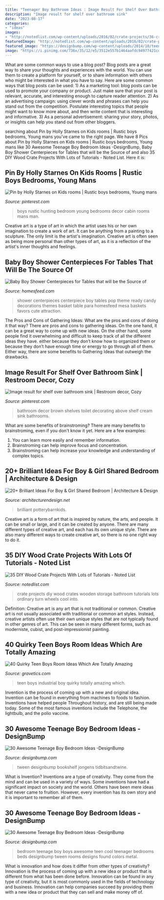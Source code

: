 ```yaml
---
title: "Teenager Boy Bathroom Ideas : Image Result For Shelf Over Bathroom Sink"
description: "Image result for shelf over bathroom sink"
date: "2023-08-17"
categories:
- "ideas"
images:
- "http://notedlist.com/wp-content/uploads/2016/02/crate-projects/36-crate-projects.jpg"
featuredImage: "http://notedlist.com/wp-content/uploads/2016/02/crate-projects/36-crate-projects.jpg"
featured_image: "https://designbump.com/wp-content/uploads/2014/10/teenage-boys-bedroom-ideas-008.jpg"
image: "https://i.pinimg.com/736x/35/12/e5/3512e557b1464aafdc94977421cddbd1.jpg"
---
```



What are some common ways to use a blog post?
Blog posts are a great way to share your thoughts and experiences with the world. You can use them to create a platform for yourself, or to share information with others who might be interested in what you have to say. Here are some common ways that blog posts can be used: 1) As a marketing tool: blog posts can be used to promote your company or product. Just make sure that your post is relevant, accurate, and interesting enough to capture reader attention. 2) As an advertising campaign: using clever words and phrases can help you stand out from the competition. Postulate interesting topics that people might want to know more about, and then write content that is interesting and informative. 3) As a personal advertisement: sharing your story, photos, or insights can help you stand out from other bloggers.

	

		
searching about Pin by Holly Starnes on Kids rooms | Rustic boys bedrooms, Young mans you've came to the right page. We have 8 Pics about Pin by Holly Starnes on Kids rooms | Rustic boys bedrooms, Young mans like 30 Awesome Teenage Boy Bedroom Ideas -DesignBump, Baby Boy Shower Centerpieces for Tables that will be the Source of and also 35 DIY Wood Crate Projects With Lots of Tutorials - Noted List. Here it is:
		
    
## Pin By Holly Starnes On Kids Rooms | Rustic Boys Bedrooms, Young Mans

<img loading=lazy src="https://i.pinimg.com/736x/35/12/e5/3512e557b1464aafdc94977421cddbd1.jpg" onerror="this.onerror=null;this.src='https://tse4.mm.bing.net/th?id=OIP.M82t96xKDVyiUwSC58KgkAHaJ3&amp;pid=15.1';" alt="Pin by Holly Starnes on Kids rooms | Rustic boys bedrooms, Young mans">

_Source: pinterest.com_

>boys rustic hunting bedroom young bedrooms decor cabin rooms mans man. 

	

Creative art is a type of art in which the artist uses his or her own imagination to create a work of art. It can be anything from a painting to a sculpture. The only limit is the artist's imagination. Creative art is often seen as being more personal than other types of art, as it is a reflection of the artist's inner thoughts and feelings.

    
## Baby Boy Shower Centerpieces For Tables That Will Be The Source Of

<img loading=lazy src="https://homesfeed.com/wp-content/uploads/2015/08/baby-boy-shower-centerpieces-for-tables-with-a-basket-of-lolypop-candy-and-soft-blue-theme-and-ready-to-pop.jpg" onerror="this.onerror=null;this.src='https://tse2.mm.bing.net/th?id=OIP.eTOXzpyeA3ch0XP-Wzv16gHaJ4&amp;pid=15.1';" alt="Baby Boy Shower Centerpieces for Tables that will be the Source of">

_Source: homesfeed.com_

>shower centerpieces centerpiece boy tables pop theme ready candy decorations themes basket table para homesfeed mesa baskets favors cute attraction. 

	

The Pros and Cons of Gathering Ideas: What are the pros and cons of doing it that way?
There are pros and cons to gathering ideas. On the one hand, it can be a great way to come up with new ideas. On the other hand, some people find it overwhelming and difficult to keep track of all the different ideas they have. either because they don’t know how to organized them or because they don’t have enough time or energy to go through all of them. Either way, there are some benefits to Gathering Ideas that outweigh the drawbacks.

    
## Image Result For Shelf Over Bathroom Sink | Restroom Decor, Cozy

<img loading=lazy src="https://i.pinimg.com/736x/09/e4/6c/09e46c10b38f4276fd31ae131fb33726.jpg" onerror="this.onerror=null;this.src='https://tse2.mm.bing.net/th?id=OIP.wlpDxesx7pGFikNJ7WavZAHaJ3&amp;pid=15.1';" alt="Image result for shelf over bathroom sink | Restroom decor, Cozy">

_Source: pinterest.com_

>bathroom decor brown shelves toilet decorating above shelf cream sink bathrooms. 

	

What are some benefits of brainstroming?
There are many benefits to brainstroming, even if you don't know it yet. Here are a few examples: 
1. You can learn more easily and remember information. 
2. Brainstroming can help improve focus and concentration. 
3. Brainstroming can help increase your knowledge and understanding of complex topics.

    
## 20+ Brilliant Ideas For Boy &amp; Girl Shared Bedroom | Architecture &amp; Design

<img loading=lazy src="https://cdn.architecturendesign.net/wp-content/uploads/2015/05/AD-Shared-Bedroom-Boy-Girl-9.jpg" onerror="this.onerror=null;this.src='https://tse4.mm.bing.net/th?id=OIP.O-6Vrgx7HhE6ReoZPMcTHAHaF2&amp;pid=15.1';" alt="20+ Brilliant Ideas For Boy &amp; Girl Shared Bedroom | Architecture &amp; Design">

_Source: architecturendesign.net_

>brilliant potterybarnkids. 

	

Creative art is a form of art that is inspired by nature, the arts, and people. It can be small or large, and it can be created by anyone. There are many different types of creative art, and each has its own unique style. There are also many different ways to create creative art, so there is no one right way to do it.

    
## 35 DIY Wood Crate Projects With Lots Of Tutorials - Noted List

<img loading=lazy src="http://notedlist.com/wp-content/uploads/2016/02/crate-projects/36-crate-projects.jpg" onerror="this.onerror=null;this.src='https://tse2.mm.bing.net/th?id=OIP.UPZd9XnkQD40PqgVlwmpnAHaQr&amp;pid=15.1';" alt="35 DIY Wood Crate Projects With Lots of Tutorials - Noted List">

_Source: notedlist.com_

>crate projects diy wood crates wooden storage bathroom tutorials lots ordinary turn wheels cool into. 

	

Definition: Creative art is any art that is not traditional or common.
Creative art is not usually associated with traditional or common art styles. Instead, creative artists often use their own unique styles that are not typically found in other genres of art. This can be seen in many different forms, such as moderniste, cubist, and post-impressionist painting.

    
## 40 Quirky Teen Boys Room Ideas Which Are Totally Amazing

<img loading=lazy src="https://www.gravetics.com/wp-content/uploads/2017/06/Industrial-Style-Teen-Boy-Room.jpg" onerror="this.onerror=null;this.src='https://tse1.mm.bing.net/th?id=OIP.0ZGx5uu_65bP9bKassWnOAHaHa&amp;pid=15.1';" alt="40 Quirky Teen Boys Room Ideas Which Are Totally Amazing">

_Source: gravetics.com_

>teen boys industrial boy quirky totally amazing which. 

	

Invention is the process of coming up with a new and original idea. Invention can be found in everything from machines to foods to fashion. Inventions have helped people Throughout history, and are still being made today. Some of the most famous inventions include the Telephone, the lightbulb, and the polio vaccine.

    
## 30 Awesome Teenage Boy Bedroom Ideas -DesignBump

<img loading=lazy src="https://designbump.com/wp-content/uploads/2014/10/teenage-boys-bedroom-ideas-008.jpg" onerror="this.onerror=null;this.src='https://tse3.mm.bing.net/th?id=OIP.VEpksur-u2tCvLKklQLGtgAAAA&amp;pid=15.1';" alt="30 Awesome Teenage Boy Bedroom Ideas -DesignBump">

_Source: designbump.com_

>tween designbump bookshelf jongens tidbitsandtwine. 

	

What is Invention?
Inventions are a type of creativity. They come from the mind and can be used in a variety of ways. Some inventions have had a significant impact on society and the world. Others have been mere ideas that never came to fruition. However, every invention has its own story and it is important to remember all of them.

    
## 30 Awesome Teenage Boy Bedroom Ideas -DesignBump

<img loading=lazy src="http://designbump.com/wp-content/uploads/2014/10/teenage-boys-bedroom-ideas-011.jpg" onerror="this.onerror=null;this.src='https://tse3.mm.bing.net/th?id=OIP.Ph94YdNsZQZy8j5MfEVxYAHaLH&amp;pid=15.1';" alt="30 Awesome Teenage Boy Bedroom Ideas -DesignBump">

_Source: designbump.com_

>bedroom teenage boy boys awesome teen cool teenager bedrooms beds designbump tween rooms designs found colors metal. 

	

What is innovation and how does it differ from other types of creativity?
Innovation is the process of coming up with a new idea or product that is different from what has been done before. Innovation can be found in any type of creativity, but it is most commonly used in the fields of technology and business. Innovation can help companies succeed by providing them with a new idea or product that they can sell and make money off of.

